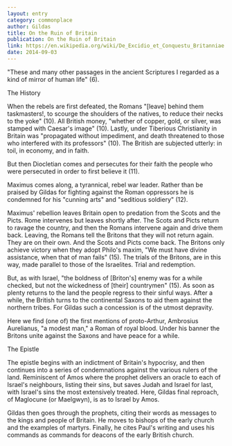 ```yaml
---
layout: entry
category: commonplace
author: Gildas
title: On the Ruin of Britain
publication: On the Ruin of Britain
link: https://en.wikipedia.org/wiki/De_Excidio_et_Conquestu_Britanniae
date: 2014-09-03
---
```


"These and many other passages in the ancient Scriptures I regarded as a kind of mirror of human life" (6). 


The History
 
When the rebels are first defeated, the Romans "[leave] behind them taskmasters!, to scourge the shoulders of the natives, to reduce their necks to the yoke" (10). All British money, "whether of copper, gold, or silver, was stamped with Caesar's image" (10). Lastly, under Tiberious Christianity in Britain was "propagated without impediment, and death threatened to those who interfered with its professors" (10). The British are subjected utterly: in toil, in economy, and in faith.

But then Diocletian comes and persecutes for their faith the people who were persecuted in order to first believe it (11).

Maximus comes along, a tyrannical, rebel war leader. Rather than be praised by Gildas for fighting against the Roman oppressors he is condemned for his "cunning arts" and "seditious soldiery" (12).

Maximus' rebellion leaves Britain open to predation from the Scots and the Picts. Rome intervenes but leaves shortly after. The Scots and Picts return to ravage the country, and then the Romans intervene again and drive them back. Leaving, the Romans tell the Britons that they will not return again. They are on their own. And the Scots and Picts come back. The Britons only achieve victory when they adopt Philo's maxim, "We must have divine assistance, when that of man fails" (15). The trials of the Britons, are in this way, made parallel to those of the Israelites. Trial and redemption.

But, as with Israel, "the boldness of [Briton's] enemy was for a while checked, but not the wickedness of [their] countrymen" (15). As soon as plenty returns to the land the people regress to their sinful ways. After a while, the British turns to the continental Saxons to aid them against the northern tribes. For Gildas such a concession is of the utmost depravity.

Here we find (one of) the first mentions of proto-Arthur, Ambrosius Aurelianus, "a modest man," a Roman of royal blood. Under his banner the Britons unite against the Saxons and have peace for a while.

The Epistle

The epistle begins with an indictment of Britain's hypocrisy, and then continues into a series of condemnations against the various rulers of the land. Reminiscent of Amos where the prophet delivers an oracle to each of Israel's neighbours, listing their sins, but saves Judah and Israel for last, with Israel's sins the most extensively treated. Here, Gildas final reproach, of Maglocune (or Maelgwyn), is as to Israel by Amos.

Gildas then goes through the prophets, citing their words as messages to the kings and people of Britain. He moves to bishops of the early church and the examples of martyrs. Finally, he cites Paul's writing and uses his commands as commands for deacons of the early British church.

